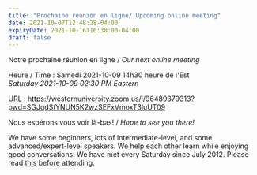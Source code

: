 ```yaml
---
title: "Prochaine réunion en ligne/ Upcoming online meeting"
date: 2021-10-07T12:48:28-04:00
expiryDate: 2021-10-16T16:30:00-04:00
draft: false
---
```


Notre prochaine réunion en ligne / _Our next online meeting_

Heure / Time
: Samedi 2021-10-09 14h30 heure de l'Est  
  _Saturday 2021-10-09 02:30 PM Eastern_

URL
: https://westernuniversity.zoom.us/j/96489379313?pwd=SGJqdStYNUN5K2wzSEFxVmoxT3luUT09


<!--more-->

Nous espérons vous voir là-bas! / _Hope to see you there!_

We have some beginners, lots of intermediate-level, and some advanced/expert-level speakers. We help each other learn while enjoying good conversations! We have met every Saturday since July 2012. Please read [this](/about/) before attending.
